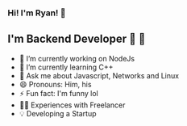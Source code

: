 ### Hi! I'm Ryan! 👋
<h2>I'm Backend Developer  🧠  👾</h2>

- 🔭 I’m currently working on NodeJs  
- 🌱 I’m currently learning C++
- 💬 Ask me about Javascript, Networks and Linux
- 😄 Pronouns: Him, his
- ⚡ Fun fact: I'm funny lol
- 💪🏻 Experiences with Freelancer
- 💡 Developing a Startup


<div align="center">
  <a href="https://github.com/RyanD3g">
</div>
</div>
